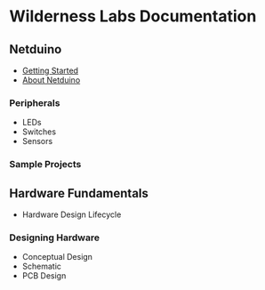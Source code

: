 # Wilderness Labs Documentation

## Netduino
 * [Getting Started](Legacy_Netduino/Getting_Started)
 * [About Netduino](About)

### Peripherals
 * LEDs
 * Switches
 * Sensors

### Sample Projects

## Hardware Fundamentals
 * Hardware Design Lifecycle

### Designing Hardware

 * Conceptual Design
 * Schematic
 * PCB Design

 
